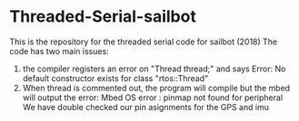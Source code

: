 # Threaded-Serial-sailbot
This is the repository for the threaded serial code for sailbot (2018)
The code has two main issues:
1. the compiler registers an error on "Thread thread;" and says Error: No default constructor exists for class "rtos::Thread" 
2. When thread is commented out, the program will compile but the mbed will output the error: Mbed OS error : pinmap not found for peripheral
We have double checked our pin asignments for the GPS and imu 
